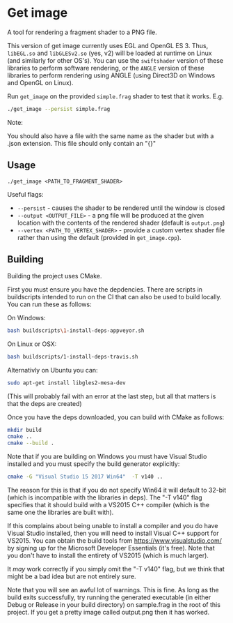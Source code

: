# Get image

A tool for rendering a fragment shader to a PNG file.

This version of get image currently uses EGL and OpenGL ES 3.
Thus, `libEGL.so` and `libGLESv2.so` (yes, v2)
will be loaded at runtime on Linux (and similarly for other OS's).
You can use the `swiftshader` version of these libraries to
perform software rendering,
or the `ANGLE` version of these libraries to
perform rendering using ANGLE (using Direct3D on Windows and OpenGL on Linux).

Run `get_image` on the provided `simple.frag` shader to test that it works. E.g.

```bash
./get_image --persist simple.frag
```

Note:

You should also have a file with the same name as the shader but with a .json extension.
This file should only contain an "{}"

## Usage

`./get_image <PATH_TO_FRAGMENT_SHADER>`

Useful flags:
* `--persist` - causes the shader to be rendered until the window is closed
* `--output <OUTPUT_FILE>` - a png file will be produced at the given location with the contents of the rendered shader (default is `output.png`)
* `--vertex <PATH_TO_VERTEX_SHADER>` - provide a custom vertex shader file rather than using the default (provided in `get_image.cpp`).


## Building

Building the project uses CMake.

First you must ensure you have the depdencies. There are scripts in buildscripts
intended to run on the CI that can also be used to build locally. You can run
these as follows: 

On Windows:

```bash
bash buildscripts\1-install-deps-appveyor.sh
```

On Linux or OSX:

```bash
bash buildscripts/1-install-deps-travis.sh
```

Alternativly on Ubuntu you can:
```bash
sudo apt-get install libgles2-mesa-dev
```


(This will probably fail with an error at the last step, but all that matters is that the deps are created)

Once you have the deps downloaded, you can build with CMake as follows:

```bash
mkdir build
cmake ..
cmake --build .
```

Note that if you are building on Windows you must have Visual Studio installed and you must specify the
build generator explicitly:

```bash
cmake -G "Visual Studio 15 2017 Win64"  -T v140 ..
```

The reason for this is that if you do not specify Win64 it will default to 32-bit (which is incompatible
with the libraries in deps). The "-T v140" flag specifies that it should build with a VS2015 C++ compiler
(which is the same one the libraries are built with).

If this complains about being unable to install a compiler and you do have Visual Studio installed, then
you will need to install Visual C++ support for VS2015. You can obtain the build tools from
https://www.visualstudio.com/ by signing up for the Microsoft Developer Essentials (it's free).
Note that you don't have to install the entirety of VS2015 (which is much larger).

It *may* work correctly if you simply omit the "-T v140" flag, but we think that might be a bad idea
but are not entirely sure.

Note that you will see an awful lot of warnings. This is fine. As long as the build exits successfully,
try running the generated executable (in either Debug or Release in your build directory) on sample.frag
in the root of this project. If you get a pretty image called output.png then it has worked.
